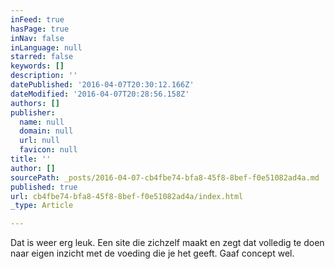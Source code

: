 ```yaml
---
inFeed: true
hasPage: true
inNav: false
inLanguage: null
starred: false
keywords: []
description: ''
datePublished: '2016-04-07T20:30:12.166Z'
dateModified: '2016-04-07T20:28:56.158Z'
authors: []
publisher:
  name: null
  domain: null
  url: null
  favicon: null
title: ''
author: []
sourcePath: _posts/2016-04-07-cb4fbe74-bfa8-45f8-8bef-f0e51082ad4a.md
published: true
url: cb4fbe74-bfa8-45f8-8bef-f0e51082ad4a/index.html
_type: Article

---
```

Dat is weer erg leuk. Een site die zichzelf maakt en zegt dat volledig te doen naar eigen inzicht met de voeding die je het geeft. Gaaf concept wel.